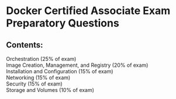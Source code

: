 # Docker Certified Associate Exam Preparatory Questions

## Contents:

Orchestration (25% of exam)<br>
Image Creation, Management, and Registry (20% of exam)<br>
Installation and Configuration (15% of exam)<br>
Networking (15% of exam)<br>
Security (15% of exam)<br>
Storage and Volumes (10% of exam)<br>








